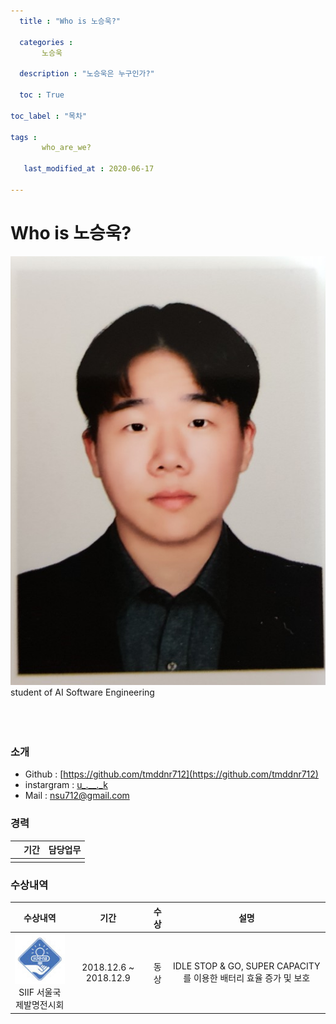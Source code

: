 ```yaml
---
  title : "Who is 노승욱?" 

  categories : 
       노승욱
   
  description : "노승욱은 누구인가?"

  toc : True

toc_label : "목차"

tags : 
       who_are_we?

   last_modified_at : 2020-06-17

---
```


# Who is 노승욱?
![](https://github.com/tmddnr712/bootstrap/blob/master/%EB%85%B8%EC%8A%B9%EC%9A%B1.png?raw=true)
<br/>
student of AI Software Engineering <br/>
<br/>
<br/>
<br/>

### 소개

* Github : [https://github.com/tmddnr712](https://github.com/tmddnr712)
* instargram : [u_.__._k](https://www.instagram.com/u_.__._k/)
* Mail : nsu712@gmail.com

### 경력

|  | 기간  | 담당업무 |
| :---------:|:---------:|:---------:|
|  |     |   |


### 수상내역 

| 수상내역 | 기간  |수상 | 설명 |
| :---------:|:---------:|:-----------------------------:|:---------:|
|![](https://github.com/tmddnr712/bootstrap/blob/master/%EC%84%9C%EC%9A%B8%EA%B5%AD%EC%A0%9C%EB%B0%9C%EB%AA%85%EC%A0%84%EC%8B%9C%ED%9A%8C.PNG?raw=true)<br/>SIIF 서울국제발명전시회|2018.12.6 ~ 2018.12.9 |동상|IDLE STOP & GO, SUPER CAPACITY를 이용한 배터리 효율 증가 및 보호|

